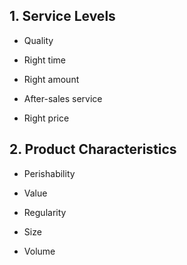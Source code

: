 ## 1. Service Levels

- Quality

- Right time

- Right amount

- After-sales service

- Right price

## 2. Product Characteristics

- Perishability

- Value

- Regularity

- Size

- Volume
